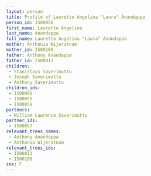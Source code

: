 ```yaml
---
layout: person
title: Profile of Lauretto Angelina "Laura" Anandappa
person_id: I500056
first_name: Lauretto Angelina
last_name: Anandappa
full_name: Lauretto Angelina "Laura" Anandappa
mother: Anthonia Wijeratnam
mother_id: I500100
father: Anthony Anandappa
father_id: I500013
children:
 - Stanislaus Saverimuttu
 - Joseph Saverimuttu
 - Anthony Saverimuttu
children_ids:
 - I500060
 - I500055
 - I500059
partners:
 - William Lawrence Saverimuttu
partner_ids:
 - I500057
relevant_trees_names:
 - Anthony Anandappa
 - Anthonia Wijeratnam
relevant_trees_ids:
 - I500013
 - I500100
sex: F
---
```



